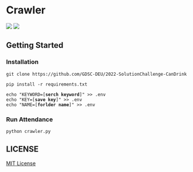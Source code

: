 # Crawler

<a href="https://www.selenium.dev/"><img src="https://img.shields.io/badge/Selenium-43B02A?style=for-the-badge&logo=Selenium&logoColor=white"/></a>
<a href="https://www.selenium.dev/"><img src="https://img.shields.io/badge/Python-3776AB?style=for-the-badge&logo=Python&logoColor=white"/></a>  

## Getting Started  

### Installation

<pre><code>git clone https://github.com/GDSC-DEU/2022-SolutionChallenge-CanDrink

pip install -r requirements.txt

echo "KEYWORD=[<b>serch keyword</b>]" >> .env
echo "KEY=[<b>save key</b>]" >> .env
echo "NAME=[<b>forlder name</b>]" >> .env
</code></pre>

### Run Attendance

<pre><code>python crawler.py</code></pre>

## LICENSE

[MIT License](./LICENSE)
